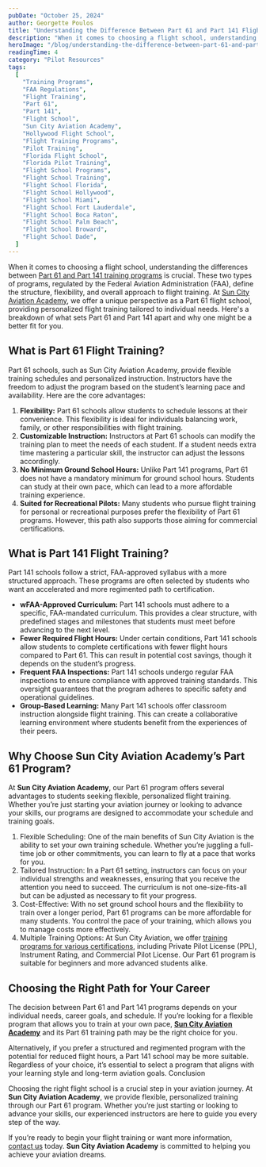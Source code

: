 ```yaml
---
pubDate: "October 25, 2024"
author: Georgette Poulos
title: "Understanding the Difference Between Part 61 and Part 141 Flight Schools"
description: "When it comes to choosing a flight school, understanding the differences between Part 61 and Part 141 training programs is crucial. These two types of programs, regulated by the Federal Aviation Administration (FAA), define the structure, flexibility, and overall approach to flight training. At Sun City Aviation Academy, we offer a unique perspective as a Part 61 flight school, providing personalized flight training tailored to individual needs. Here's a breakdown of what sets Part 61 and Part 141 apart and why one might be a better fit for you."
heroImage: "/blog/understanding-the-difference-between-part-61-and-part-141-flight-schools.webp"
readingTime: 4
category: "Pilot Resources"
tags:
  [
    "Training Programs",
    "FAA Regulations",
    "Flight Training",
    "Part 61",
    "Part 141",
    "Flight School",
    "Sun City Aviation Academy",
    "Hollywood Flight School",
    "Flight Training Programs",
    "Pilot Training",
    "Florida Flight School",
    "Florida Pilot Training",
    "Flight School Programs",
    "Flight School Training",
    "Flight School Florida",
    "Flight School Hollywood",
    "Flight School Miami",
    "Flight School Fort Lauderdale",
    "Flight School Boca Raton",
    "Flight School Palm Beach",
    "Flight School Broward",
    "Flight School Dade",
  ]
---
```


When it comes to choosing a flight school, understanding the differences between [Part 61 and Part 141 training programs](//flight-training-pilot-programs/) is crucial. These two types of programs, regulated by the Federal Aviation Administration (FAA), define the structure, flexibility, and overall approach to flight training. At [Sun City Aviation Academy](/), we offer a unique perspective as a Part 61 flight school, providing personalized flight training tailored to individual needs. Here's a breakdown of what sets Part 61 and Part 141 apart and why one might be a better fit for you.

## What is Part 61 Flight Training?

Part 61 schools, such as Sun City Aviation Academy, provide flexible training schedules and personalized instruction. Instructors have the freedom to adjust the program based on the student’s learning pace and availability. Here are the core advantages:

1. **Flexibility:** Part 61 schools allow students to schedule lessons at their convenience. This flexibility is ideal for individuals balancing work, family, or other responsibilities with flight training.
2. **Customizable Instruction:** Instructors at Part 61 schools can modify the training plan to meet the needs of each student. If a student needs extra time mastering a particular skill, the instructor can adjust the lessons accordingly.
3. **No Minimum Ground School Hours:** Unlike Part 141 programs, Part 61 does not have a mandatory minimum for ground school hours. Students can study at their own pace, which can lead to a more affordable training experience.
4. **Suited for Recreational Pilots:** Many students who pursue flight training for personal or recreational purposes prefer the flexibility of Part 61 programs. However, this path also supports those aiming for commercial certifications.

## What is Part 141 Flight Training?

Part 141 schools follow a strict, FAA-approved syllabus with a more structured approach. These programs are often selected by students who want an accelerated and more regimented path to certification.

- **wFAA-Approved Curriculum:** Part 141 schools must adhere to a specific, FAA-mandated curriculum. This provides a clear structure, with predefined stages and milestones that students must meet before advancing to the next level.
- **Fewer Required Flight Hours:** Under certain conditions, Part 141 schools allow students to complete certifications with fewer flight hours compared to Part 61. This can result in potential cost savings, though it depends on the student’s progress.
- **Frequent FAA Inspections:** Part 141 schools undergo regular FAA inspections to ensure compliance with approved training standards. This oversight guarantees that the program adheres to specific safety and operational guidelines.
- **Group-Based Learning:** Many Part 141 schools offer classroom instruction alongside flight training. This can create a collaborative learning environment where students benefit from the experiences of their peers.

## Why Choose Sun City Aviation Academy’s Part 61 Program?

At **Sun City Aviation Academy**, our Part 61 program offers several advantages to students seeking flexible, personalized flight training. Whether you’re just starting your aviation journey or looking to advance your skills, our programs are designed to accommodate your schedule and training goals.

1. Flexible Scheduling: One of the main benefits of Sun City Aviation is the ability to set your own training schedule. Whether you’re juggling a full-time job or other commitments, you can learn to fly at a pace that works for you.
2. Tailored Instruction: In a Part 61 setting, instructors can focus on your individual strengths and weaknesses, ensuring that you receive the attention you need to succeed. The curriculum is not one-size-fits-all but can be adjusted as necessary to fit your progress.
3. Cost-Effective: With no set ground school hours and the flexibility to train over a longer period, Part 61 programs can be more affordable for many students. You control the pace of your training, which allows you to manage costs more effectively.
4. Multiple Training Options: At Sun City Aviation, we offer [training programs for various certifications](/flight-training-pilot-programs), including Private Pilot License (PPL), Instrument Rating, and Commercial Pilot License. Our Part 61 program is suitable for beginners and more advanced students alike.

## Choosing the Right Path for Your Career

The decision between Part 61 and Part 141 programs depends on your individual needs, career goals, and schedule. If you’re looking for a flexible program that allows you to train at your own pace, [**Sun City Aviation Academy**](/our-team) and its Part 61 training path may be the right choice for you.

Alternatively, if you prefer a structured and regimented program with the potential for reduced flight hours, a Part 141 school may be more suitable. Regardless of your choice, it’s essential to select a program that aligns with your learning style and long-term aviation goals.
Conclusion

Choosing the right flight school is a crucial step in your aviation journey. At **Sun City Aviation Academy**, we provide flexible, personalized training through our Part 61 program. Whether you’re just starting or looking to advance your skills, our experienced instructors are here to guide you every step of the way.

If you’re ready to begin your flight training or want more information, [contact us](/contact) today. **Sun City Aviation Academy** is committed to helping you achieve your aviation dreams.

